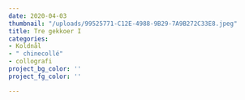 ```yaml
---
date: 2020-04-03
thumbnail: "/uploads/99525771-C12E-4988-9B29-7A9B272C33E8.jpeg"
title: Tre gekkoer I
categories:
- Koldnål
- " chinecollé"
- collografi
project_bg_color: ''
project_fg_color: ''

---
```

